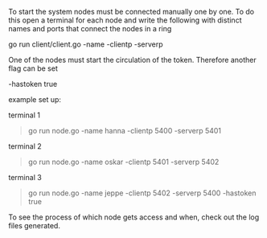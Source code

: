 To start the system nodes must be connected manually one by one. To do this open a terminal for each node and write the following with distinct names and ports that connect the nodes in a ring

go run client/client.go -name <name> -clientp <port> -serverp <port>

One of the nodes must start the circulation of the token. Therefore another flag can be set

-hastoken true

example set up:

terminal 1
> go run node.go -name hanna -clientp 5400 -serverp 5401

terminal 2
> go run node.go -name oskar -clientp 5401 -serverp 5402

terminal 3
> go run node.go -name jeppe -clientp 5402 -serverp 5400 -hastoken true

To see the process of which node gets access and when, check out the log files generated.